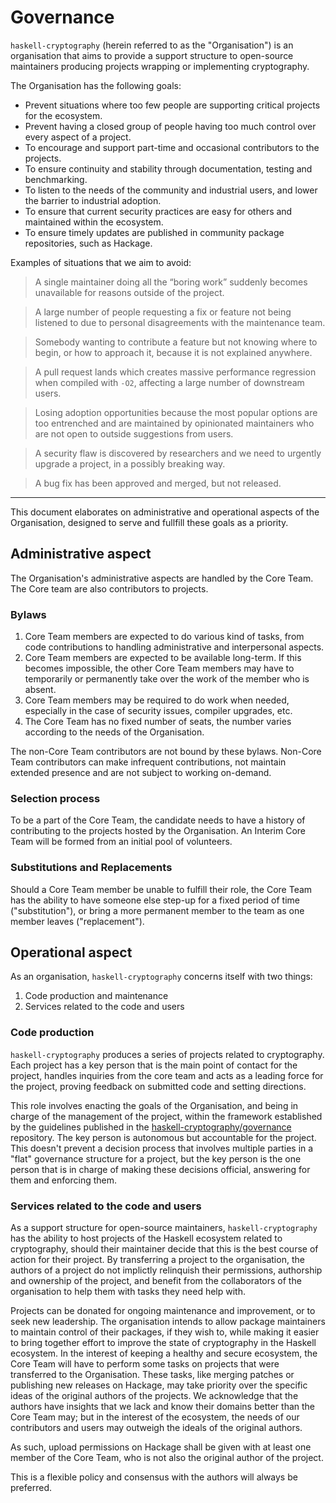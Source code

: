 # Governance

`haskell-cryptography` (herein referred to as the "Organisation") is an organisation that aims to provide a support structure to open-source maintainers producing projects wrapping or implementing cryptography.

The Organisation has the following goals:

* Prevent situations where too few people are supporting critical projects for the ecosystem.
* Prevent having a closed group of people having too much control over every aspect of a project.
* To encourage and support part-time and occasional contributors to the projects.
* To ensure continuity and stability through documentation, testing and benchmarking.
* To listen to the needs of the community and industrial users, and lower the barrier to industrial adoption.
* To ensure that current security practices are easy for others and maintained within the ecosystem.
* To ensure timely updates are published in community package repositories, such as Hackage.

Examples of situations that we aim to avoid:

> A single maintainer doing all the “boring work” suddenly becomes unavailable for reasons outside of the project.

> A large number of people requesting a fix or feature not being listened to due to personal disagreements with the maintenance team.

> Somebody wanting to contribute a feature but not knowing where to begin, or how to approach it, because it is not explained anywhere.

> A pull request lands which creates massive performance regression when compiled with `-O2`, affecting a large number of downstream users.

> Losing adoption opportunities because the most popular options are too entrenched and are maintained by opinionated maintainers who are not open to outside suggestions from users.

> A security flaw is discovered by researchers and we need to urgently upgrade a project, in a possibly breaking way.

> A bug fix has been approved and merged, but not released.

---

This document elaborates on administrative and operational aspects of the Organisation, designed to serve and fullfill these goals as a priority.

## Administrative aspect

The Organisation's administrative aspects are handled by the Core Team. The Core team are also contributors to projects.

### Bylaws

1. Core Team members are expected to do various kind of tasks, from code contributions to handling administrative and interpersonal aspects.
2. Core Team members are expected to be available long-term. If this becomes impossible, the other Core Team members may have to temporarily or permanently take over the work of the member who is absent.
3. Core Team members may be required to do work when needed, especially in the case of security issues, compiler upgrades, etc.
4. The Core Team has no fixed number of seats, the number varies according to the needs of the Organisation.

The non-Core Team contributors are not bound by these bylaws. Non-Core Team contributors can make infrequent contributions, not maintain extended presence and are not subject to working on-demand.

### Selection process

To be a part of the Core Team, the candidate needs to have a history of contributing to the projects hosted by the Organisation.
An Interim Core Team will be formed from an initial pool of volunteers.

### Substitutions and Replacements

Should a Core Team member be unable to fulfill their role, the Core Team has the ability to have someone else step-up for a fixed period of time ("substitution"),
or bring a more permanent member to the team as one member leaves ("replacement").

## Operational aspect

As an organisation, `haskell-cryptography` concerns itself with two things:

1. Code production and maintenance
2. Services related to the code and users

### Code production

`haskell-cryptography` produces a series of projects related to cryptography.
Each project has a key person that is the main point of contact for the project,
handles inquiries from the core team and acts as a leading force for the project,
proving feedback on submitted code and setting directions.

This role involves enacting the goals of the Organisation, and being in charge of the management of the project,
within the framework established by the guidelines published in the [haskell-cryptography/governance](https://github.com/haskell-cryptography/governance) repository.
The key person is autonomous but accountable for the project. This doesn't prevent a decision process that involves multiple parties in a "flat"
governance structure for a project, but the key person is the one person that is in charge of making these decisions official,
answering for them and enforcing them.

### Services related to the code and users

As a support structure for open-source maintainers, `haskell-cryptography` has the ability to host projects of the Haskell ecosystem related to cryptography,
should their maintainer decide that this is the best course of action for their project.
By transferring a project to the organisation, the authors of a project do not implictly relinquish their permissions, authorship and ownership
of the project, and benefit from the collaborators of the organisation to help them with tasks they need help with.

Projects can be donated for ongoing maintenance and improvement, or to seek new leadership. 
The organisation intends to allow package maintainers to maintain control of their packages, if they wish to, while making it easier to bring together
effort to improve the state of cryptography in the Haskell ecosystem.
In the interest of keeping a healthy and secure ecosystem, the Core Team will have to perform some tasks on projects that were transferred to the Organisation.
These tasks, like merging patches or publishing new releases on Hackage, may take priority over the specific ideas of the original authors of the projects.
We acknowledge that the authors have insights that we lack and know their domains better than the Core Team may; but in the interest of the ecosystem,
the needs of our contributors and users may outweigh the ideals of the original authors.

As such, upload permissions on Hackage shall be given with at least one member of the Core Team, who is not also the original author of the project.

This is a flexible policy and consensus with the authors will always be preferred.
